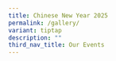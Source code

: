 ```yaml
---
title: Chinese New Year 2025
permalink: /gallery/
variant: tiptap
description: ""
third_nav_title: Our Events
---
```

<p></p>